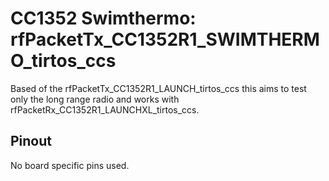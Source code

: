# CC1352 Swimthermo: rfPacketTx_CC1352R1_SWIMTHERMO_tirtos_ccs
Based of the rfPacketTx_CC1352R1_LAUNCH_tirtos_ccs this aims to test only the long range radio and works with rfPacketRx_CC1352R1_LAUNCHXL_tirtos_ccs. 

## Pinout
No board specific pins used. 
